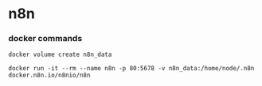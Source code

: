 # n8n
### docker commands
```
docker volume create n8n_data
```
```
docker run -it --rm --name n8n -p 80:5678 -v n8n_data:/home/node/.n8n docker.n8n.io/n8nio/n8n
```
